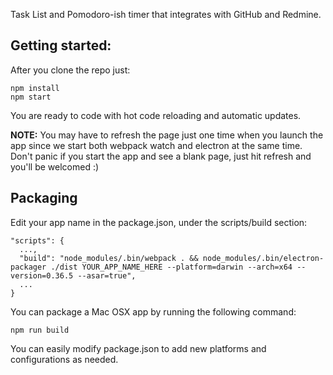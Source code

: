Task List and Pomodoro-ish timer that integrates with GitHub and Redmine.

## Getting started:

After you clone the repo just:

```
npm install
npm start
```

You are ready to code with hot code reloading and automatic updates.

**NOTE:** You may have to refresh the page just one time when you launch the app since we start both webpack watch and electron at the same time. Don't panic if you start the app and see a blank page, just hit refresh and you'll be welcomed :)


## Packaging

Edit your app name in the package.json, under the scripts/build section:

```
"scripts": {
  ...,
  "build": "node_modules/.bin/webpack . && node_modules/.bin/electron-packager ./dist YOUR_APP_NAME_HERE --platform=darwin --arch=x64 --version=0.36.5 --asar=true",
  ...
}
```

You can package a Mac OSX app by running the following command:

```
npm run build
```

You can easily modify package.json to add new platforms and configurations as needed.
